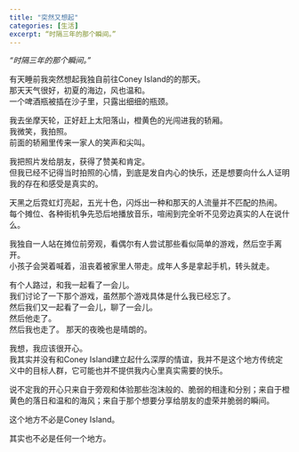 ```yaml
---
title: "突然又想起"
categories: [生活]
excerpt: “时隔三年的那个瞬间。”
---
```


*“时隔三年的那个瞬间。”*


有天睡前我突然想起我独自前往Coney Island的的那天。  
那天天气很好，初夏的海边，风也温和。  
一个啤酒瓶被插在沙子里，只露出细细的瓶颈。  
  
我去坐摩天轮，正好赶上太阳落山，橙黄色的光闯进我的轿厢。  
我微笑，我拍照。  
前面的轿厢里传来一家人的笑声和尖叫。  

我把照片发给朋友，获得了赞美和肯定。  
但我已经不记得当时拍照的心情，到底是发自内心的快乐，还是想要向什么人证明我的存在和感受是真实的。  
  
天黑之后霓虹灯亮起，五光十色，闪烁出一种和那天的人流量并不匹配的热闹。  
每个摊位、各种街机争先恐后地播放音乐，喧闹到完全听不见旁边真实的人在说什么。  

我独自一人站在摊位前旁观，看偶尔有人尝试那些看似简单的游戏，然后空手离开。  
小孩子会哭着喊着，沮丧着被家里人带走。成年人多是拿起手机，转头就走。  
  
有个人路过，和我一起看了一会儿。  
我们讨论了一下那个游戏，虽然那个游戏具体是什么我已经忘了。  
然后我们又一起看了一会儿，聊了一会儿。  
然后他走了。  
然后我也走了。 
那天的夜晚也是晴朗的。  

我想，我应该很开心。  
我其实并没有和Coney Island建立起什么深厚的情谊，我并不是这个地方传统定义中的目标人群，它可能也并不提供我内心里真实需要的快乐。  

说不定我的开心只来自于旁观和体验那些泡沫般的、脆弱的相逢和分别；来自于橙黄色的落日和温和的海风；来自于那个想要分享给朋友的虚荣并脆弱的瞬间。  
  
这个地方不必是Coney Island。  

其实也不必是任何一个地方。  
